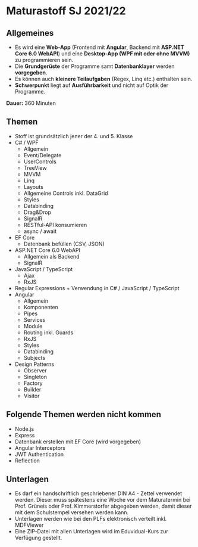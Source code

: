 # Maturastoff SJ 2021/22

## Allgemeines

- Es wird eine **Web-App** (Frontend mit **Angular**, Backend mit **ASP.NET Core 6.0 WebAPI**) und eine **Desktop-App (WPF mit oder ohne MVVM)** zu programmieren sein.
- Die **Grundgerüste** der Programme samt **Datenbanklayer** werden **vorgegeben**.
- Es können auch **kleinere Teilaufgaben** (Regex, Linq etc.) enthalten sein.
- **Schwerpunkt** liegt auf **Ausführbarkeit** und nicht auf Optik der Programme.

**Dauer:** 360 Minuten

## Themen

- Stoff ist grundsätzlich jener der 4. und 5. Klasse
- C# / WPF
  - Allgemein
  - Event/Delegate
  - UserControls
  - TreeView
  - MVVM
  - Linq
  - Layouts
  - Allgemeine Controls inkl. DataGrid
  - Styles
  - Databinding
  - Drag&Drop
  - SignalR
  - RESTful-API konsumieren
  - async / await
- EF Core
  - Datenbank befüllen (CSV, JSON)
- ASP.NET Core 6.0 WebAPI
  - Allgemein als Backend
  - SignalR
- JavaScript / TypeScript
  - Ajax
  - RxJS
- Regular Expressions + Verwendung in C# / JavaScript / TypeScript
- Angular
  - Allgemein
  - Komponenten
  - Pipes
  - Services
  - Module
  - Routing inkl. Guards
  - RxJS
  - Styles
  - Databinding
  - Subjects
- Design Patterns
  - Observer
  - Singleton
  - Factory
  - Builder
  - Visitor

## Folgende Themen werden nicht kommen

- Node.js
- Express
- Datenbank erstellen mit EF Core (wird vorgegeben)
- Angular Interceptors
- JWT Authentication
- Reflection

## Unterlagen

- Es darf ein handschriftlich geschriebener DIN A4 - Zettel verwendet werden.
Dieser muss spätestens eine Woche vor dem Maturatermin bei Prof. Grüneis oder Prof. Kimmerstorfer abgegeben werden,
damit dieser mit dem Schulstempel versehen werden kann.
- Unterlagen werden wie bei den PLFs elektronisch verteilt inkl. MDFViewer
- Eine ZIP-Datei mit allen Unterlagen wird im Eduvidual-Kurs zur Verfügung gestellt.

